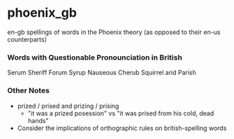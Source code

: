 # phoenix_gb
en-gb spellings of words in the Phoenix theory (as opposed to their en-us counterparts)


### Words with Questionable Pronounciation in British
Serum
Sheriff
Forum
Syrup
Nauseous
Cherub
Squirrel
 arid
 Parish

### Other Notes

- prized / prised and prizing / prising
    - "it was a prized posession" vs "it was prised from his cold, dead hands"
- Consider the implications of orthographic rules on british-spelling words
